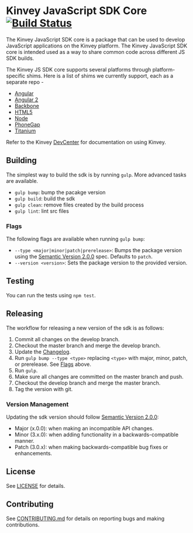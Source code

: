 # Kinvey JavaScript SDK Core [![Build Status](https://travis-ci.org/Kinvey/javascript-sdk-core.svg?branch=develop)](https://travis-ci.org/Kinvey/javascript-sdk-core)

The Kinvey JavaScript SDK core is a package that can be used to develop JavaScript applications on the Kinvey platform. The Kinvey JavaScript SDK core is intended used as a way to share common code across different JS SDK builds.

The Kinvey JS SDK core supports several platforms through platform-specific shims. Here is a list of shims we currently support, each as a separate repo -

* [Angular](https://github.com/Kinvey/angular-sdk)
* [Angular 2](https://github.com/Kinvey/angular2-sdk)
* [Backbone](https://github.com/Kinvey/backbone-sdk)
* [HTML5](https://github.com/Kinvey/html5-sdk)
* [Node](https://github.com/Kinvey/kinvey-nodejs)
* [PhoneGap](https://github.com/Kinvey/phonegap-sdk)
* [Titanium](https://github.com/Kinvey/titanium-sdk)

Refer to the Kinvey [DevCenter](http://devcenter.kinvey.com/) for documentation on using Kinvey.

## Building
The simplest way to build the sdk is by running `gulp`. More advanced tasks are available.

* `gulp bump`: bump the pacakge version
* `gulp build`: build the sdk
* `gulp clean`: remove files created by the build process
* `gulp lint`: lint src files

### Flags
The following flags are available when running `gulp bump`:

* `--type <major|minor|patch|prerelease>`: Bumps the package version using the [Semantic Version 2.0.0](http://semver.org/) spec. Defaults to `patch`.
* `--version <version>`: Sets the package version to the provided version.

## Testing

You can run the tests using `npm test`.

## Releasing
The workflow for releasing a new version of the sdk is as follows:

1. Commit all changes on the develop branch.
2. Checkout the master branch and merge the develop branch.
3. Update the [Changelog](CHANGELOG.md).
4. Run `gulp bump --type <type>` replacing `<type>` with major, minor, patch, or prerelease. See [Flags](#Flags) above.
5. Run `gulp`.
6. Make sure all changes are committed on the master branch and push.
7. Checkout the develop branch and merge the master branch.
8. Tag the version with git.

### Version Management
Updating the sdk version should follow [Semantic Version 2.0.0](http://semver.org/):

* Major (x.0.0): when making an incompatible API changes.
* Minor (3.x.0): when adding functionality in a backwards-compatible manner.
* Patch (3.0.x): when making backwards-compatible bug fixes or enhancements.

## License
See [LICENSE](LICENSE) for details.

## Contributing
See [CONTRIBUTING.md](CONTRIBUTING.md) for details on reporting bugs and making contributions.
